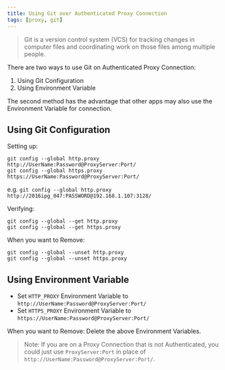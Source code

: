 ```yaml
---
title: Using Git over Authenticated Proxy Connection
tags: [proxy, git]
---
```


>Git  is a version control system (VCS) for tracking changes in computer files and coordinating work on those files among multiple people.

There are two ways to use Git on Authenticated Proxy Connection:

1. Using Git Configuration
2. Using Environment Variable

The second method has the advantage that other apps may also use the Environment Variable for connection.

## Using Git Configuration

Setting up:

```
git config --global http.proxy http://UserName:Password@ProxyServer:Port/
git config --global https.proxy https://UserName:Password@ProxyServer:Port/
```

e.g. `git config --global http.proxy http://2016ipg_047:PASSWORD@192.168.1.107:3128/`

Verifying:

```
git config --global --get http.proxy
git config --global --get https.proxy
```

When you want to Remove:

```
git config --global --unset http.proxy
git config --global --unset https.proxy
```

## Using Environment Variable
- Set `HTTP_PROXY` Environment Variable to `http://UserName:Password@ProxyServer:Port/`
- Set `HTTPS_PROXY` Environment Variable to `https://UserName:Password@ProxyServer:Port/`

When you want to Remove: Delete the above Environment Variables.

> Note: If you are on a Proxy Connection that is not Authenticated, you could just use `ProxyServer:Port` in place of `http://UserName:Password@ProxyServer:Port/`.